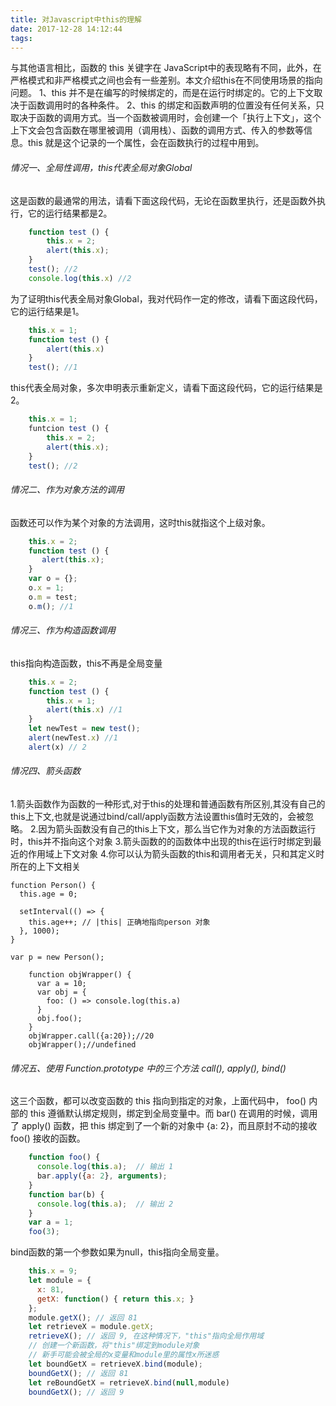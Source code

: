 ```yaml
---
title: 对Javascript中this的理解
date: 2017-12-28 14:12:44
tags:
---
```

与其他语言相比，函数的 this 关键字在 JavaScript中的表现略有不同，此外，在严格模式和非严格模式之间也会有一些差别。本文介绍this在不同使用场景的指向问题。
1、this 并不是在编写的时候绑定的，而是在运行时绑定的。它的上下文取决于函数调用时的各种条件。
2、this 的绑定和函数声明的位置没有任何关系，只取决于函数的调用方式。当一个函数被调用时，会创建一个「执行上下文」，这个上下文会包含函数在哪里被调用（调用栈）、函数的调用方式、传入的参数等信息。this 就是这个记录的一个属性，会在函数执行的过程中用到。
<!-- more -->
###### 情况一、全局性调用，this代表全局对象Global 
这是函数的最通常的用法，请看下面这段代码，无论在函数里执行，还是函数外执行，它的运行结果都是2。
```js
    function test () {
        this.x = 2;
        alert(this.x);
    }
    test(); //2
    console.log(this.x) //2
```
为了证明this代表全局对象Global，我对代码作一定的修改，请看下面这段代码，它的运行结果是1。
```js
    this.x = 1;
    function test () {
        alert(this.x)
    }
    test(); //1
```
this代表全局对象，多次申明表示重新定义，请看下面这段代码，它的运行结果是2。
```js
    this.x = 1;
    funtcion test () {
        this.x = 2;
        alert(this.x);
    }
    test(); //2
```
######  情况二、作为对象方法的调用
函数还可以作为某个对象的方法调用，这时this就指这个上级对象。
```js
    this.x = 2;
    function test () {
       alert(this.x); 
    }
    var o = {};
    o.x = 1;
    o.m = test;
    o.m(); //1
```
######  情况三、作为构造函数调用
this指向构造函数，this不再是全局变量
```js
    this.x = 2;
    function test () {
        this.x = 1;
        alert(this.x) //1
    }
    let newTest = new test();
    alert(newTest.x) //1
    alert(x) // 2
```
###### 情况四、箭头函数
1.箭头函数作为函数的一种形式,对于this的处理和普通函数有所区别,其没有自己的this上下文,也就是说通过bind/call/apply函数方法设置this值时无效的，会被忽略。
2.因为箭头函数没有自己的this上下文，那么当它作为对象的方法函数运行时，this并不指向这个对象
3.箭头函数的的函数体中出现的this在运行时绑定到最近的作用域上下文对象
4.你可以认为箭头函数的this和调用者无关，只和其定义时所在的上下文相关
```
function Person() {
  this.age = 0;

  setInterval(() => {
    this.age++; // |this| 正确地指向person 对象
  }, 1000);
}

var p = new Person();
```
```
    function objWrapper() {
      var a = 10;
      var obj = {
        foo: () => console.log(this.a)
      }
      obj.foo(); 
    }
    objWrapper.call({a:20});//20
    objWrapper();//undefined
```
###### 情况五、使用 Function.prototype 中的三个方法 call(), apply(), bind()
这三个函数，都可以改变函数的 this 指向到指定的对象，上面代码中， foo() 内部的 this 遵循默认绑定规则，绑定到全局变量中。而 bar() 在调用的时候，调用了 apply() 函数，把 this 绑定到了一个新的对象中 {a: 2}，而且原封不动的接收 foo() 接收的函数。
```js
    function foo() {
      console.log(this.a);  // 输出 1
      bar.apply({a: 2}, arguments);
    }
    function bar(b) {
      console.log(this.a);  // 输出 2
    }
    var a = 1;
    foo(3);
```
bind函数的第一个参数如果为null，this指向全局变量。
```js
    this.x = 9; 
    let module = {
      x: 81,
      getX: function() { return this.x; }
    };
    module.getX(); // 返回 81
    let retrieveX = module.getX;
    retrieveX(); // 返回 9, 在这种情况下，"this"指向全局作用域
    // 创建一个新函数，将"this"绑定到module对象
    // 新手可能会被全局的x变量和module里的属性x所迷惑
    let boundGetX = retrieveX.bind(module);
    boundGetX(); // 返回 81
    let reBoundGetX = retrieveX.bind(null,module)
    boundGetX(); // 返回 9

```
